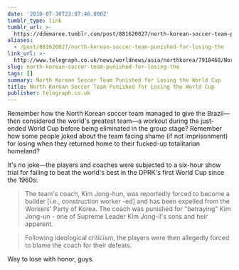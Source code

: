 ```yaml
---
date: '2010-07-30T23:07:46.000Z'
tumblr_type: link
tumblr_url: >-
  https://ddemaree.tumblr.com/post/881620027/north-korean-soccer-team-punished-for-losing-the
aliases:
  - /post/881620027/north-korean-soccer-team-punished-for-losing-the
link_url: >-
  http://www.telegraph.co.uk/news/worldnews/asia/northkorea/7918468/North-Korean-football-team-shamed-in-six-hour-public-inquiry-over-World-Cup.html
slug: north-korean-soccer-team-punished-for-losing-the
tags: []
summary: North Korean Soccer Team Punished for Losing the World Cup
title: North Korean Soccer Team Punished for Losing the World Cup
publisher: telegraph.co.uk
---
```


Remember how the North Korean soccer team managed to give the Brazil—then considered the world's greatest team—a workout during the just-ended World Cup before being eliminated in the group stage? Remember how some people joked about the team facing shame (if not imprisonment) for losing when they returned home to their fucked-up totalitarian homeland?

It's no joke—the players and coaches were subjected to a six-hour show trial for failing to beat the world's best in the DPRK's first World Cup since the 1960s:

> The team's coach, Kim Jong-hun, was reportedly forced to become a builder [i.e., construction worker -ed] and has been expelled from the Workers' Party of Korea. The coach was punished for "betraying" Kim Jong-un - one of Supreme Leader Kim Jong-il's sons and heir apparent.

> Following ideological criticism, the players were then allegedly forced to blame the coach for their defeats.

Way to lose with honor, guys.